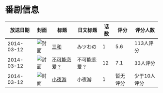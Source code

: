 # 番剧信息

|放送日期|封面|标题|日文标题|话数|评分|评分人数|
|---|---|---|---|---|---|---|
|2014-03-12|![封面](https://lain.bgm.tv/pic/cover/c/07/9f/81674_7tQxx.jpg)|[三和](https://bangumi.tv/subject/81674)|みツわの|1|5.6|113人评分|
|2014-03-12|![封面](https://lain.bgm.tv/pic/cover/c/df/40/99658_X3Egz.jpg)|[不可能恋爱？](https://bangumi.tv/subject/99658)|不可能恋爱？|12|7.1|33人评分|
|2014-03-12|![封面](https://lain.bgm.tv/pic/cover/c/1e/93/142279_5J4D5.jpg)|[小夜游](https://bangumi.tv/subject/142279)|小夜游|1|暂无评分|少于10人评分|
